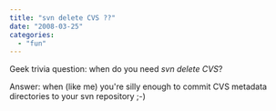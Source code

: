 ```yaml
---
title: "svn delete CVS ??"
date: "2008-03-25"
categories: 
  - "fun"
---
```


Geek trivia question: when do you need _svn delete CVS_?

Answer: when (like me) you're silly enough to commit CVS metadata directories to your svn repository ;-)
